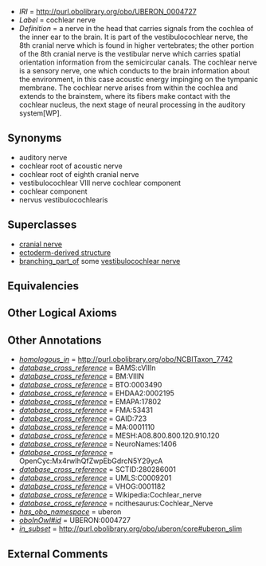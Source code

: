  * *IRI* = http://purl.obolibrary.org/obo/UBERON_0004727
 * *Label* = cochlear nerve
 * *Definition* = a nerve in the head that carries signals from the cochlea of the inner ear to the brain. It is part of the vestibulocochlear nerve, the 8th cranial nerve which is found in higher vertebrates; the other portion of the 8th cranial nerve is the vestibular nerve which carries spatial orientation information from the semicircular canals. The cochlear nerve is a sensory nerve, one which conducts to the brain information about the environment, in this case acoustic energy impinging on the tympanic membrane. The cochlear nerve arises from within the cochlea and extends to the brainstem, where its fibers make contact with the cochlear nucleus, the next stage of neural processing in the auditory system[WP].

## Synonyms

 * auditory nerve
 * cochlear root of acoustic nerve
 * cochlear root of eighth cranial nerve
 * vestibulocochlear VIII nerve cochlear component
 * cochlear component
 * nervus vestibulocochlearis

## Superclasses

 * [cranial nerve](../../UBERON/85/UBERON_0001785.md)
 * [ectoderm-derived structure](../../UBERON/21/UBERON_0004121.md)
 * [branching_part_of](../../RO/80/RO_0002380.md) some [vestibulocochlear nerve](../../UBERON/48/UBERON_0001648.md)

## Equivalencies


## Other Logical Axioms


## Other Annotations

 * *[homologous_in](../../core#homologous/in/core#homologous_in.md)* = http://purl.obolibrary.org/obo/NCBITaxon_7742
 * *[database_cross_reference](../../ef/oboInOwl#hasDbXref.md)* = BAMS:cVIIIn
 * *[database_cross_reference](../../ef/oboInOwl#hasDbXref.md)* = BM:VIIIN
 * *[database_cross_reference](../../ef/oboInOwl#hasDbXref.md)* = BTO:0003490
 * *[database_cross_reference](../../ef/oboInOwl#hasDbXref.md)* = EHDAA2:0002195
 * *[database_cross_reference](../../ef/oboInOwl#hasDbXref.md)* = EMAPA:17802
 * *[database_cross_reference](../../ef/oboInOwl#hasDbXref.md)* = FMA:53431
 * *[database_cross_reference](../../ef/oboInOwl#hasDbXref.md)* = GAID:723
 * *[database_cross_reference](../../ef/oboInOwl#hasDbXref.md)* = MA:0001110
 * *[database_cross_reference](../../ef/oboInOwl#hasDbXref.md)* = MESH:A08.800.800.120.910.120
 * *[database_cross_reference](../../ef/oboInOwl#hasDbXref.md)* = NeuroNames:1406
 * *[database_cross_reference](../../ef/oboInOwl#hasDbXref.md)* = OpenCyc:Mx4rwIhQfZwpEbGdrcN5Y29ycA
 * *[database_cross_reference](../../ef/oboInOwl#hasDbXref.md)* = SCTID:280286001
 * *[database_cross_reference](../../ef/oboInOwl#hasDbXref.md)* = UMLS:C0009201
 * *[database_cross_reference](../../ef/oboInOwl#hasDbXref.md)* = VHOG:0001182
 * *[database_cross_reference](../../ef/oboInOwl#hasDbXref.md)* = Wikipedia:Cochlear_nerve
 * *[database_cross_reference](../../ef/oboInOwl#hasDbXref.md)* = ncithesaurus:Cochlear_Nerve
 * *[has_obo_namespace](../../ce/oboInOwl#hasOBONamespace.md)* = uberon
 * *[oboInOwl#id](../../id/oboInOwl#id.md)* = UBERON:0004727
 * *[in_subset](../../et/oboInOwl#inSubset.md)* = http://purl.obolibrary.org/obo/uberon/core#uberon_slim

## External Comments

